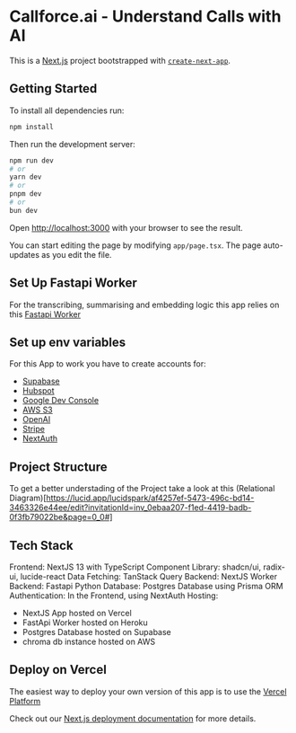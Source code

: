 # Callforce.ai - Understand Calls with AI

This is a [Next.js](https://nextjs.org/) project bootstrapped with [`create-next-app`](https://github.com/vercel/next.js/tree/canary/packages/create-next-app).

## Getting Started

To install all dependencies run: 
```bash
npm install
```

Then run the development server:

```bash
npm run dev
# or
yarn dev
# or
pnpm dev
# or
bun dev
```

Open [http://localhost:3000](http://localhost:3000) with your browser to see the result.

You can start editing the page by modifying `app/page.tsx`. The page auto-updates as you edit the file.


## Set Up Fastapi Worker

For the transcribing, summarising and embedding logic this app relies on this [Fastapi Worker](https://github.com/RocketDav1d/callforce-worker-backend)

## Set up env variables

For this App to work you have to create accounts for:
- [Supabase](https://supabase.com/)
- [Hubspot](https://developers.hubspot.de/)
- [Google Dev Console](https://console.cloud.google.com/)
- [AWS S3](https://aws.amazon.com/de/s3/)
- [OpenAI](https://openai.com/)
- [Stripe](https://stripe.com/de)
- [NextAuth](https://next-auth.js.org/)


## Project Structure
To get a better understading of the Project take a look at this (Relational Diagram)[https://lucid.app/lucidspark/af4257ef-5473-496c-bd14-3463326e44ee/edit?invitationId=inv_0ebaa207-f1ed-4419-badb-0f3fb79022be&page=0_0#]


## Tech Stack

Frontend: NextJS 13 with TypeScript
Component Library: shadcn/ui, radix-ui, lucide-react
Data Fetching: TanStack Query
Backend: NextJS
Worker Backend: Fastapi Python
Database: Postgres Database using Prisma ORM
Authentication: In the Frontend, using NextAuth
Hosting: 
- NextJS App hosted on Vercel
- FastApi Worker hosted on Heroku
- Postgres Database hosted on Supabase
- chroma db instance hosted on AWS 


## Deploy on Vercel

The easiest way to deploy your own version of this app is to use the [Vercel Platform](https://vercel.com/new?utm_medium=default-template&filter=next.js&utm_source=create-next-app&utm_campaign=create-next-app-readme)

Check out our [Next.js deployment documentation](https://nextjs.org/docs/deployment) for more details.
